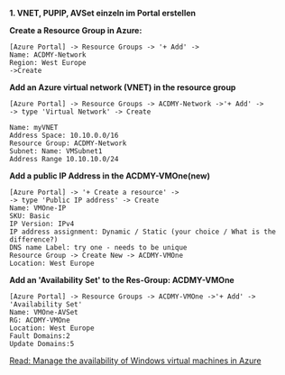 **1. VNET, PUPIP, AVSet einzeln im Portal erstellen**

**Create a Resource Group in Azure:**
```
[Azure Portal] -> Resource Groups -> '+ Add' ->
Name: ACDMY-Network
Region: West Europe
->Create
```
**Add an Azure virtual network (VNET) in the resource group**
```
[Azure Portal] -> Resource Groups -> ACDMY-Network ->'+ Add' ->
-> type 'Virtual Network' -> Create

Name: myVNET
Address Space: 10.10.0.0/16
Resource Group: ACDMY-Network
Subnet: Name: VMSubnet1
Address Range 10.10.10.0/24
```

**Add a public IP Address in the ACDMY-VMOne(new)**
```
[Azure Portal] -> '+ Create a resource' ->
-> type 'Public IP address' -> Create
Name: VMOne-IP
SKU: Basic
IP Version: IPv4
IP address assignment: Dynamic / Static (your choice / What is the difference?)
DNS name Label: try one - needs to be unique
Resource Group -> Create New -> ACDMY-VMOne
Location: West Europe
```

**Add an 'Availability Set' to the Res-Group: ACDMY-VMOne**
```
[Azure Portal] -> Resource Groups -> ACDMY-VMOne ->'+ Add' -> 
'Availability Set'
Name: VMOne-AVSet
RG: ACDMY-VMOne
Location: West Europe
Fault Domains:2
Update Domains:5
```
[Read: Manage the availability of Windows virtual machines in Azure](https://docs.microsoft.com/en-us/azure/virtual-machines/windows/manage-availability?toc=%2Fazure%2Fvirtual-machines%2Fwindows%2Fclassic%2Ftoc.json)
